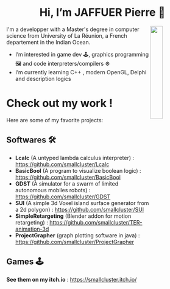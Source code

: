 <h1  align="center"> Hi, I’m JAFFUER Pierre 👋 </h1>


<img src="https://media2.giphy.com/media/v1.Y2lkPTc5MGI3NjExcnZkaWlsdm41MXM1eTViNWRoYjV2bm4zbG56a25kZ3E1MXI0czV6NyZlcD12MV9pbnRlcm5hbF9naWZfYnlfaWQmY3Q9Zw/xThta0yq8q9JwHL8kg/giphy.gif" width="25%" align="right"/>

I'm a developper with a Master's degree in computer science from University of La Réunion, a French departement in the Indian Ocean.
- I’m interested in game dev 🕹️, graphics programming 🖼️ and code interpreters/compilers ⚙️</li>
- I’m currently learning C++ , modern OpenGL, Delphi and description logics</li>


# Check out my work !

Here are some of my favorite projects:

## Softwares 🛠️

- **Lcalc** (A untyped lambda calculus interpreter) : https://github.com/smallcluster/Lcalc
- **BasicBool** (A program to visualize boolean logic) : https://github.com/smallcluster/BasicBool
- **GDST** (A simulator for a swarm of limited autonomous mobiles robots) : https://github.com/smallcluster/GDST
- **SUI** (A simple 3d Voxel island surface generator from a 2d polygon) : https://github.com/smallcluster/SUI
- **SimpleRetargeting** (Blender addon for motion retargeting) : https://github.com/smallcluster/TER-animation-3d
- **ProjectGrapher** (graph plotting software in java) : https://github.com/smallcluster/ProjectGrapher

## Games 🕹️

**See them on my itch.io** : https://smallcluster.itch.io/


